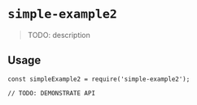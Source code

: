 # `simple-example2`

> TODO: description

## Usage

```
const simpleExample2 = require('simple-example2');

// TODO: DEMONSTRATE API
```
